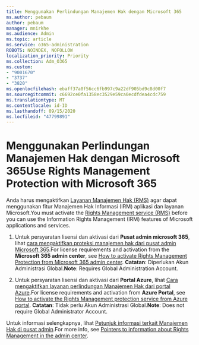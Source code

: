 ```yaml
---
title: Menggunakan Perlindungan Manajemen Hak dengan Microsoft 365
ms.author: pebaum
author: pebaum
manager: mnirkhe
ms.audience: Admin
ms.topic: article
ms.service: o365-administration
ROBOTS: NOINDEX, NOFOLLOW
localization_priority: Priority
ms.collection: Adm_O365
ms.custom:
- "9001670"
- "3737"
- "3820"
ms.openlocfilehash: ebaff37a0f56cc6fb997c9a22df905bd9c8d00f7
ms.sourcegitcommit: c6692ce0fa1358ec3529e59ca0ecdfdea4cdc759
ms.translationtype: MT
ms.contentlocale: id-ID
ms.lasthandoff: 09/15/2020
ms.locfileid: "47799891"
---
```

# <a name="use-rights-management-protection-with-microsoft-365"></a><span data-ttu-id="b6b53-102">Menggunakan Perlindungan Manajemen Hak dengan Microsoft 365</span><span class="sxs-lookup"><span data-stu-id="b6b53-102">Use Rights Management Protection with Microsoft 365</span></span>

<span data-ttu-id="b6b53-103">Anda harus mengaktifkan [Layanan Manajemen Hak (RMS)](https://docs.microsoft.com/azure/information-protection/what-is-azure-rms) agar dapat menggunakan fitur Manajemen Hak Informasi (IRM) aplikasi dan layanan Microsoft.</span><span class="sxs-lookup"><span data-stu-id="b6b53-103">You must activate the [Rights Management service (RMS)](https://docs.microsoft.com/azure/information-protection/what-is-azure-rms) before you can use the Information Rights Management (IRM) features of Microsoft applications and services.</span></span>

1. <span data-ttu-id="b6b53-104">Untuk persyaratan lisensi dan aktivasi dari **Pusat admin microsoft 365**, lihat [cara mengaktifkan proteksi manajemen hak dari pusat admin Microsoft 365](https://docs.microsoft.com/azure/information-protection/activate-office365).</span><span class="sxs-lookup"><span data-stu-id="b6b53-104">For license requirements and activation from the **Microsoft 365 admin center**, see [How to activate Rights Management Protection from Microsoft 365 admin center](https://docs.microsoft.com/azure/information-protection/activate-office365).</span></span> <span data-ttu-id="b6b53-105">**Catatan**: Diperlukan Akun Administrasi Global.</span><span class="sxs-lookup"><span data-stu-id="b6b53-105">**Note**: Requires Global Administration Account.</span></span>

2. <span data-ttu-id="b6b53-106">Untuk persyaratan lisensi dan aktivasi dari **Portal Azure**, lihat [Cara mengaktifkan layanan perlindungan Manajemen Hak dari portal Azure](https://docs.microsoft.com/azure/information-protection/activate-azure).</span><span class="sxs-lookup"><span data-stu-id="b6b53-106">For license requirements and activation from **Azure Portal**, see [How to activate the Rights Management protection service from Azure portal](https://docs.microsoft.com/azure/information-protection/activate-azure).</span></span> <span data-ttu-id="b6b53-107">**Catatan**: Tidak perlu Akun Administrasi Global.</span><span class="sxs-lookup"><span data-stu-id="b6b53-107">**Note**: Does not require Global Administrator Account.</span></span>

<span data-ttu-id="b6b53-108">Untuk informasi selengkapnya, lihat [Petunjuk informasi terkait Manajemen Hak di pusat admin](https://docs.microsoft.com/office365/enterprise/activate-rms-in-office-365).</span><span class="sxs-lookup"><span data-stu-id="b6b53-108">For more info, see [Pointers to information about Rights Management in the admin center](https://docs.microsoft.com/office365/enterprise/activate-rms-in-office-365).</span></span>
